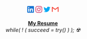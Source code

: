 <p align="center" text-align="center">
  <br><br>
  <a href="https://www.linkedin.com/in/manish-kumar18/"><img height="18" width="18" src="./linkedin.svg" /></a>
  <a href="https://www.instagram.com/beingmanishh/"><img height="18" width="18" src="./instagram.svg" /></a>
  <a href="https://twitter.com/Beingmanishh"><img height="18" width="18" src="./twitter.svg" /></a>
  <a href="mailto:manishnitsgr18@gmail.com"><img height="18" width="18" src="./gmail.svg" /></a><br><br>
  <b><a href="https://drive.google.com/file/d/1Jfx2NI9tJZhDZpfCCCLNvH7dU-Lawdnc/view?usp=sharing">My Resume</a></b><br>
  <i>while( ! ( succeed = try() ) );  ☢️</i>
</p>
